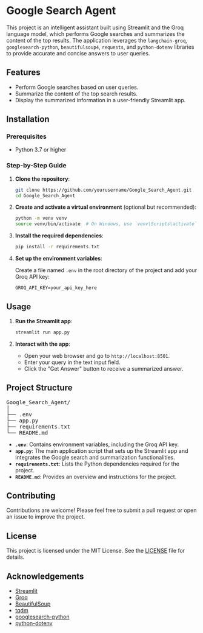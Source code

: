 # Google Search Agent

This project is an intelligent assistant built using Streamlit and the Groq language model, which performs Google searches and summarizes the content of the top results. The application leverages the `langchain-groq`, `googlesearch-python`, `beautifulsoup4`, `requests`, and `python-dotenv` libraries to provide accurate and concise answers to user queries.

## Features

- Perform Google searches based on user queries.
- Summarize the content of the top search results.
- Display the summarized information in a user-friendly Streamlit app.

## Installation

### Prerequisites

- Python 3.7 or higher

### Step-by-Step Guide

1. **Clone the repository**:

    ```sh
    git clone https://github.com/yourusername/Google_Search_Agent.git
    cd Google_Search_Agent
    ```

2. **Create and activate a virtual environment** (optional but recommended):

    ```sh
    python -m venv venv
    source venv/bin/activate  # On Windows, use `venv\Scripts\activate`
    ```

3. **Install the required dependencies**:

    ```sh
    pip install -r requirements.txt
    ```

4. **Set up the environment variables**:

    Create a file named `.env` in the root directory of the project and add your Groq API key:

    ```plaintext
    GROQ_API_KEY=your_api_key_here
    ```

## Usage

1. **Run the Streamlit app**:

    ```sh
    streamlit run app.py
    ```

2. **Interact with the app**:

    - Open your web browser and go to `http://localhost:8501`.
    - Enter your query in the text input field.
    - Click the "Get Answer" button to receive a summarized answer.

## Project Structure
<pre>
Google_Search_Agent/
│
├── .env
├── app.py
├── requirements.txt
└── README.md
</pre>
- **`.env`**: Contains environment variables, including the Groq API key.
- **`app.py`**: The main application script that sets up the Streamlit app and integrates the Google search and summarization functionalities.
- **`requirements.txt`**: Lists the Python dependencies required for the project.
- **`README.md`**: Provides an overview and instructions for the project.

## Contributing

Contributions are welcome! Please feel free to submit a pull request or open an issue to improve the project.

## License

This project is licensed under the MIT License. See the [LICENSE](LICENSE) file for details.

## Acknowledgements

- [Streamlit](https://streamlit.io/)
- [Groq](https://www.groq.com/)
- [BeautifulSoup](https://www.crummy.com/software/BeautifulSoup/)
- [tqdm](https://github.com/tqdm/tqdm)
- [googlesearch-python](https://github.com/MarioVilas/googlesearch-python)
- [python-dotenv](https://github.com/theskumar/python-dotenv)
